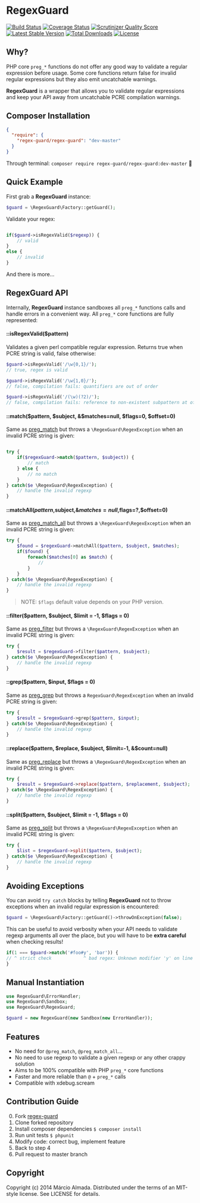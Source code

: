 RegexGuard
============

[![Build Status][t-badge]][t-link]
[![Coverage Status][c-badge]][c-link]
[![Scrutinizer Quality Score][s-badge]][s-link]
[![Latest Stable Version][v-badge]][p-link]
[![Total Downloads][d-badge]][p-link]
[![License][l-badge]][p-link]

## Why?

PHP core `preg_*` functions do not offer any good way to validate a regular expression before usage. Some core functions return false for invalid regular expressions but they also emit uncatchable warnings.

**RegexGuard** is a wrapper that allows you to validate regular expressions and keep your API away from uncatchable PCRE compilation warnings.

## Composer Installation

```json
{
  "require": {
    "regex-guard/regex-guard": "dev-master"
  }
}
```

Through terminal: `composer require regex-guard/regex-guard:dev-master` :8ball:

## Quick Example

First grab a **RegexGuard** instance:

```php
$guard = \RegexGuard\Factory::getGuard();
```

Validate your regex:

```php

if($guard->isRegexValid($regexp)) {
    // valid
}
else {
    // invalid
}
```

And there is more...

## RegexGuard API

Internally, **RegexGuard** instance sandboxes all `preg_*` functions calls and handle errors in a convenient way.
All `preg_*` core functions are fully represented:

#### ::isRegexValid($pattern)

Validates a given perl compatible regular expression. Returns true when PCRE string is valid, false otherwise:

```php
$guard->isRegexValid('/\w{0,1}/');
// true, regex is valid

$guard->isRegexValid('/\w{1,0}/');
// false, compilation fails: quantifiers are out of order

$guard->isRegexValid('/(\w)(?2)/');
// false, compilation fails: reference to non-existent subpattern at offset 7
```

#### ::match($pattern, $subject, &$matches=null, $flags=0, $offset=0)

Same as [preg_match](http://php.net/manual/en/function.preg-match.php) but throws a `\RegexGuard\RegexException` when an invalid PCRE string is given:

```php

try {
    if($regexGuard->match($pattern, $subject)) {
        // match
    } else {
        // no match
    }
} catch($e \RegexGuard\RegexException) {
    // handle the invalid regexp
}
```

#### ::matchAll($pattern,$subject,&$matches=null,$flags=?,$offset=0)

Same as [preg_match_all](http://php.net/manual/en/function.preg-match-all.php) but throws a `\RegexGuard\RegexException` when an invalid PCRE string is given:

```php
try {
    $found = $regexGuard->matchAll($pattern, $subject, $matches);
    if($found) {
        foreach($matches[0] as $match) {
            //
        }
    }
} catch($e \RegexGuard\RegexException) {
    // handle the invalid regexp
}
```

> NOTE: `$flags` default value depends on your PHP version.

#### ::filter($pattern, $subject, $limit = -1, $flags = 0)

Same as [preg_filter](http://php.net/manual/en/function.preg-filter.php) but throws a `\RegexGuard\RegexException` when an invalid PCRE string is given:

```php
try {
    $result = $regexGuard->filter($pattern, $subject);
} catch($e \RegexGuard\RegexException) {
    // handle the invalid regexp
}
```

#### ::grep($pattern, $input, $flags = 0)

Same as [preg_grep](http://php.net/manual/en/function.preg-grep.php) but throws a `RegexGuard\RegexException` when an invalid PCRE string is given:

```php
try {
    $result = $regexGuard->grep($pattern, $input);
} catch($e \RegexGuard\RegexException) {
    // handle the invalid regexp
}
```

#### ::replace($pattern, $replace, $subject, $limit=-1, &$count=null)

Same as [preg_replace](http://php.net/manual/en/function.preg-replace.php) but throws a `\RegexGuard\RegexException` when an invalid PCRE string is given:

```php
try {
    $result = $regexGuard->replace($pattern, $replacement, $subject);
} catch($e \RegexGuard\RegexException) {
    // handle the invalid regexp
}
```

#### ::split($pattern, $subject, $limit = -1, $flags = 0)

Same as [preg_split](http://php.net/manual/en/function.preg-split.php) but throws a `\RegexGuard\RegexException` when an invalid PCRE string is given:

```php
try {
    $list = $regexGuard->split($pattern, $subject);
} catch($e \RegexGuard\RegexException) {
    // handle the invalid regexp
}
```

## Avoiding Exceptions

You can avoid `try catch` blocks by telling **RegexGuard** not to throw exceptions when an invalid regular expression is encountered:

```php
$guard = \RegexGuard\Factory::getGuard()->throwOnException(false);
```

This can be useful to avoid verbosity when your API needs to validate regexp arguments all over the place,
but you will have to be **extra careful** when checking results!

```php                        
if(1 === $guard->match('#foo#y', 'bar')) {
// ^ strict check            ^ bad regex: Unknown modifier 'y' on line 1
}
```

## Manual Instantiation

```php
use RegexGuard\ErrorHandler;
use RegexGuard\Sandbox;
use RegexGuard\RegexGuard;

$guard = new RegexGuard(new Sandbox(new ErrorHandler));
``` 

## Features

- No need for `@preg_match`, `@preg_match_all`... 
- No need to use regexp to validate a given regexp or any other crappy solution
- Aims to be 100% compatible with PHP `preg_*` core functions
- Faster and more reliable than `@` + `preg_*` calls
- Compatible with xdebug.scream

## Contribution Guide
 
0. Fork [regex-guard](https://github.com/marcioAlmada/regex-guard/fork)
0. Clone forked repository
0. Install composer dependencies `$ composer install`
0. Run unit tests `$ phpunit`
0. Modify code: correct bug, implement feature
0. Back to step 4
0. Pull request to master branch

## Copyright

Copyright (c) 2014 Márcio Almada. Distributed under the terms of an MIT-style license. See LICENSE for details.

[t-link]: https://travis-ci.org/marcioAlmada/regex-guard "Travis Build"
[c-link]: https://coveralls.io/r/marcioAlmada/regex-guard?branch=master "Code Coverage"
[s-link]: https://scrutinizer-ci.com/g/marcioAlmada/regex-guard/ "Code Quality"
[p-link]: https://packagist.org/packages/regex-guard/regex-guard "Packagist"

[t-badge]: https://travis-ci.org/marcioAlmada/regex-guard.png?branch=master
[c-badge]: https://coveralls.io/repos/marcioAlmada/regex-guard/badge.png?branch=master
[s-badge]: https://scrutinizer-ci.com/g/marcioAlmada/regex-guard/badges/quality-score.png
[v-badge]: https://poser.pugx.org/regex-guard/regex-guard/v/stable.png
[d-badge]: https://poser.pugx.org/regex-guard/regex-guard/downloads.png
[l-badge]: https://poser.pugx.org/regex-guard/regex-guard/license.png